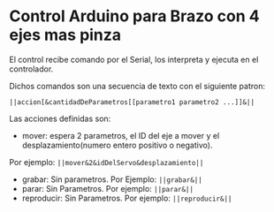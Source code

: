 # Control Arduino para Brazo con 4 ejes mas pinza

El control recibe comando por el Serial, los interpreta y ejecuta en el controlador.

Dichos comandos son una secuencia de texto con el siguiente patron:

```
||accion[&cantidadDeParametros[[parametro1 parametro2 ...]]&||
```
Las acciones definidas son:
 * mover: espera 2 parametros, el ID del eje a mover y el desplazamiento(numero entero positivo o negativo).

Por ejemplo: ``` ||mover&2&idDelServo&desplazamiento||   ```
 * grabar: Sin parametros. Por Ejemplo:  ``` ||grabar&|| ```
 * parar: Sin Parametros. Por ejemplo: ``` ||parar&|| ```
 * reproducir: Sin Parametros. Por ejemplo: ``` ||reproducir&|| ```



